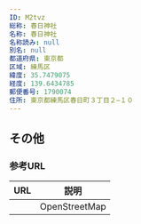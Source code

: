 ```yaml
---
ID: M2tvz
総称: 春日神社
名称: 春日神社
名称読み: null
別名: null
都道府県: 東京都
区域: 練馬区
緯度: 35.7479075
経度: 139.6434785
郵便番号: 1790074
住所: 東京都練馬区春日町３丁目２−１０
---
```


## その他

### 参考URL

| URL | 説明          |
| --- | ------------- |
|     | OpenStreetMap |
